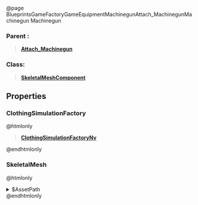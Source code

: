 @page BlueprintsGameFactoryGameEquipmentMachinegunAttach_MachinegunMachinegun Machinegun
### Parent :
<b><a href="_blueprints_game_factory_game_equipment_machinegun_attach__machinegun.html"><blockquote>Attach_Machinegun</blockquote></a></b>
### Class:
<b><a href="_class_script_skeletal_mesh_component.html"><blockquote>SkeletalMeshComponent</blockquote></a></b>
## Properties
### ClothingSimulationFactory
@htmlonly
<b><a href="_class_script_clothing_simulation_factory_nv.html"><blockquote>ClothingSimulationFactoryNv</blockquote></a></b>
@endhtmlonly

### SkeletalMesh
@htmlonly
<details>
 <summary>$AssetPath</summary>
<b><a href="_blueprints_game_factory_game_equipment_machinegun_mesh_machinegun_skl.html"><blockquote>Machinegun_skl</blockquote></a></b>
</details>
@endhtmlonly

